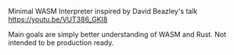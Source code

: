 Minimal WASM Interpreter inspired by David Beazley's talk https://youtu.be/VUT386_GKI8

Main goals are simply better understanding of WASM and Rust. Not intended to be production ready.
